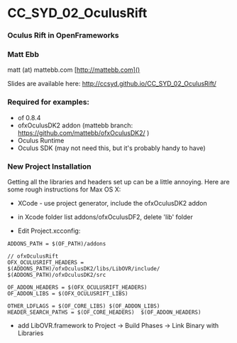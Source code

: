 # CC_SYD_02_OculusRift
### Oculus Rift in OpenFrameworks
### Matt Ebb
matt (at) mattebb.com
[http://mattebb.com]()

Slides are available here: http://ccsyd.github.io/CC_SYD_02_OculusRift/


### Required for examples:
- of 0.8.4
- ofxOculusDK2 addon (mattebb branch: https://github.com/mattebb/ofxOculusDK2/ )
- Oculus Runtime
- Oculus SDK (may not need this, but it's probably handy to have)

### New Project Installation

Getting all the libraries and headers set up can be a little annoying. Here are some rough instructions for Max OS X:

- XCode - use project generator, include the ofxOculusDK2 addon
- in Xcode folder list addons/ofxOculusDF2, delete 'lib' folder

- Edit Project.xcconfig:

````
ADDONS_PATH = $(OF_PATH)/addons

// ofxOculusRift
OFX_OCULUSRIFT_HEADERS = $(ADDONS_PATH)/ofxOculusDK2/libs/LibOVR/include/ $(ADDONS_PATH)/ofxOculusDK2/src

OF_ADDON_HEADERS = $(OFX_OCULUSRIFT_HEADERS)
OF_ADDON_LIBS = $(OFX_OCULUSRIFT_LIBS)

OTHER_LDFLAGS = $(OF_CORE_LIBS) $(OF_ADDON_LIBS)
HEADER_SEARCH_PATHS = $(OF_CORE_HEADERS)  $(OF_ADDON_HEADERS)
````

- add LibOVR.framework to Project &rarr; Build Phases &rarr; Link Binary with Libraries

